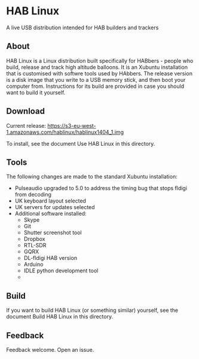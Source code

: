 # HAB Linux
A live USB distribution intended for HAB builders and trackers

## About
HAB Linux is a Linux distribution built specifically for HABbers - people who build, release and track high altitude balloons. It is an Xubuntu installation that is customised with softwre tools used by HAbbers. The release version is a disk image that you write to a USB memory stick, and then boot your computer from. Instructions for its build are provided in case you should want to build it yourself.

## Download
Current release: https://s3-eu-west-1.amazonaws.com/hablinux/hablinux1404_1.img

To install, see the document Use HAB Linux in this directory.

## Tools
The following changes are made to the standard Xubuntu installation:
* Pulseaudio upgraded to 5.0 to address the timing bug that stops fldigi from decoding
* UK keyboard layout selected
* UK servers for updates selected
* Additional software installed:
   * Skype
   * Git
   * Shutter screenshot tool
   * Dropbox
   * RTL-SDR
   * GQRX
   * DL-fldigi HAB version
   * Arduino
   * IDLE python development tool
   * 

## Build
If you want to build HAB Linux (or something similar) yourself, see the document Build HAB Linux in this directory.

## Feedback
Feedback welcome. Open an issue.
